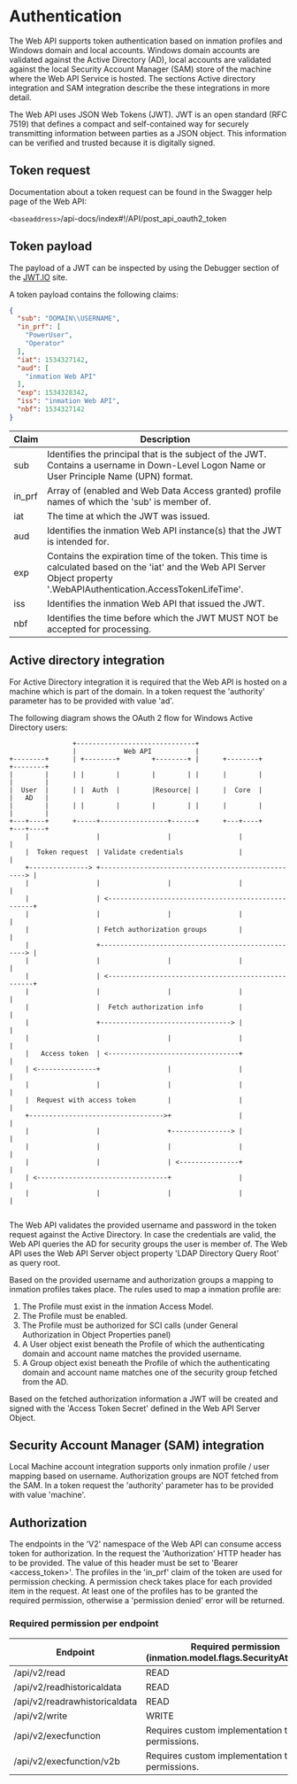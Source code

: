 # Authentication

The Web API supports token authentication based on inmation profiles and Windows domain and local accounts. Windows domain accounts are validated against the Active Directory (AD), local accounts are validated against the local Security Account Manager (SAM) store of the machine where the Web API Service is hosted. The sections Active directory integration and SAM integration describe the these integrations in more detail.

The Web API uses JSON Web Tokens (JWT). JWT is an open standard (RFC 7519) that defines a compact and self-contained way for securely transmitting information between parties as a JSON object. This information can be verified and trusted because it is digitally signed.

## Token request

Documentation about a token request can be found in the Swagger help page of the Web API:

`<baseaddress>`/api-docs/index#!/API/post_api_oauth2_token

## Token payload

The payload of a JWT can be inspected by using the Debugger section of the [JWT.IO](https://jwt.io) site.

A token payload contains the following claims:

```json
{
  "sub": "DOMAIN\\USERNAME",
  "in_prf": [
    "PowerUser",
    "Operator"
  ],
  "iat": 1534327142,
  "aud": [
    "inmation Web API"
  ],
  "exp": 1534328342,
  "iss": "inmation Web API",
  "nbf": 1534327142
}
```

| Claim | Description |
| ----- | ----------- |
| sub | Identifies the principal that is the subject of the JWT. Contains a username in Down-Level Logon Name or User Principle Name (UPN) format.|
| in_prf | Array of (enabled and Web Data Access granted) profile names of which the 'sub' is member of.
| iat | The time at which the JWT was issued.|
| aud | Identifies the inmation Web API instance(s) that the JWT is intended for.|
| exp | Contains the expiration time of the token. This time is calculated based on the 'iat' and the Web API Server Object property '.WebAPIAuthentication.AccessTokenLifeTime'.|
| iss | Identifies the inmation Web API that issued the JWT.|
| nbf | Identifies the time before which the JWT MUST NOT be accepted for processing.|

## Active directory integration

For Active Directory integration it is required that the Web API is hosted on a machine which is part of the domain. In a token request the 'authority' parameter has to be provided with value 'ad'.

The following diagram shows the OAuth 2 flow for Windows Active Directory users:

```ascii
                +------------------------------+
                |            Web API           |
+--------+      | +--------+        +--------+ |      +--------+        +--------+
|        |      | |        |        |        | |      |        |        |        |
|  User  |      | |  Auth  |        |Resource| |      |  Core  |        |   AD   |
|        |      | |        |        |        | |      |        |        |        |
+---+----+      +-----+-----------------+------+      +---+----+        +---+----+
    |                 |                 |                 |                 |
    |  Token request  | Validate credentials              |                 |
    +---------------> +---------------------------------------------------> |
    |                 |                 |                 |                 |
    |                 | <---------------------------------------------------+
    |                 |                 |                 |                 |
    |                 | Fetch authorization groups        |                 |
    |                 +---------------------------------------------------> |
    |                 |                 |                 |                 |
    |                 | <---------------------------------------------------+
    |                 |                 |                 |                 |
    |                 |  Fetch authorization info         |                 |
    |                 +---------------------------------> |                 |
    |                 |                 |                 |                 |
    |   Access token  | <---------------------------------+                 |
    | <---------------+                 |                 |                 |
    |                 |                 |                 |                 |
    |  Request with access token        |                 |                 |
    +---------------------------------->+                 |                 |
    |                 |                 +---------------> |                 |
    |                 |                 |                 |                 |
    |                 |                 | <---------------+                 |
    | <---------------------------------+                 |                 |
    |                 |                 |                 |                 |


```

The Web API validates the provided username and password in the token request against the Active Directory. In case the credentials are valid, the Web API queries the AD for security groups the user is member of. The Web API uses the Web API Server object property 'LDAP Directory Query Root' as query root.

Based on the provided username and authorization groups a mapping to inmation profiles takes place. The rules used to map a inmation profile are:

1) The Profile must exist in the inmation Access Model.
2) The Profile must be enabled.
3) The Profile must be authorized for SCI calls (under General Authorization in Object Properties panel)
4) A User object exist beneath the Profile of which the authenticating domain and account name matches the provided username.
5) A Group object exist beneath the Profile of which the authenticating domain and account name matches one of the security group fetched from the AD.

Based on the fetched authorization information a JWT will be created and signed with the 'Access Token Secret' defined in the Web API Server Object.

## Security Account Manager (SAM) integration

Local Machine account integration supports only inmation profile / user mapping based on username. Authorization groups are NOT fetched from the SAM. In a token request the 'authority' parameter has to be provided with value 'machine'.

## Authorization

The endpoints in the 'V2' namespace of the Web API can consume access token for authorization. In the request the 'Authorization' HTTP header has to be provided. The value of this header must be set to 'Bearer <access_token>'. The profiles in the 'in_prf' claim of the token are used for permission checking. A permission check takes place for each provided item in the request. At least one of the profiles has to be granted the required permission, otherwise a 'permission denied' error will be returned.

### Required permission per endpoint

| Endpoint | Required permission (inmation.model.flags.SecurityAttributes)|
| -------- | ------------------------------------------- |
| /api/v2/read  | READ|
| /api/v2/readhistoricaldata  | READ|
| /api/v2/readrawhistoricaldata | READ|
| /api/v2/write  | WRITE|
| /api/v2/execfunction | Requires custom implementation to check permissions.|
| /api/v2/execfunction/v2b | Requires custom implementation to check permissions.|